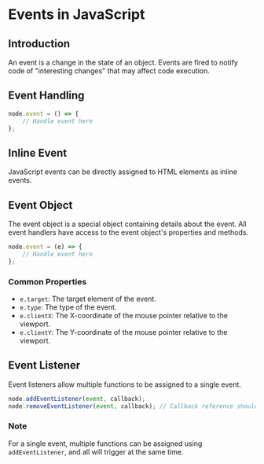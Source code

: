 # Events in JavaScript

## Introduction
An event is a change in the state of an object. Events are fired to notify code of "interesting changes" that may affect code execution.

## Event Handling
```javascript
node.event = () => {
    // Handle event here
};
```

## Inline Event
JavaScript events can be directly assigned to HTML elements as inline events.

## Event Object
The event object is a special object containing details about the event. All event handlers have access to the event object's properties and methods.
```javascript
node.event = (e) => {
    // Handle event here
};
```
### Common Properties
- `e.target`: The target element of the event.
- `e.type`: The type of the event.
- `e.clientX`: The X-coordinate of the mouse pointer relative to the viewport.
- `e.clientY`: The Y-coordinate of the mouse pointer relative to the viewport.

## Event Listener
Event listeners allow multiple functions to be assigned to a single event.
```javascript
node.addEventListener(event, callback);
node.removeEventListener(event, callback); // Callback reference should be the same to remove.
```
### Note
For a single event, multiple functions can be assigned using `addEventListener`, and all will trigger at the same time.
